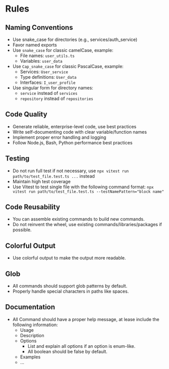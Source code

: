 # Rules

## Naming Conventions

- Use snake_case for directories (e.g., services/auth_service)
- Favor named exports
- Use `snake_case` for classic camelCase, example:
  - File names: `user_utils.ts`
  - Variables: `user_data`
- Use `Cap_snake_case` for classic PascalCase, example:
  - Services: `User_service`
  - Type definitions: `User_data`
  - Interfaces: `I_user_profile`
- Use singular form for directory names:
  - `service` instead of `services`
  - `repository` instead of `repositories`

## Code Quality

- Generate reliable, enterprise-level code, use best practices
- Write self-documenting code with clear variable/function names
- Implement proper error handling and logging
- Follow Node.js, Bash, Python performance best practices

## Testing

- Do not run full test if not necessary, use `npx vitest run path/to/test_file.test.ts ...` instead
- Maintain high test coverage
- Use Vitest to test single file with the following command format:
  `npx vitest run path/to/test_file.test.ts --testNamePattern="block name"`

## Code Reusability

- You can assemble existing commands to build new commands.
- Do not reinvent the wheel, use existing commands/libraries/packages if possible.

## Colorful Output

- Use colorful output to make the output more readable.

## Glob

- All commands should support glob patterns by default.
- Properly handle special characters in paths like spaces.

## Documentation

- All Command should have a proper help message, at lease include the following information:
  - Usage
  - Description
  - Options
    - List and explain all options if an option is enum-like.
    - All boolean should be false by default.
  - Examples
  - ...